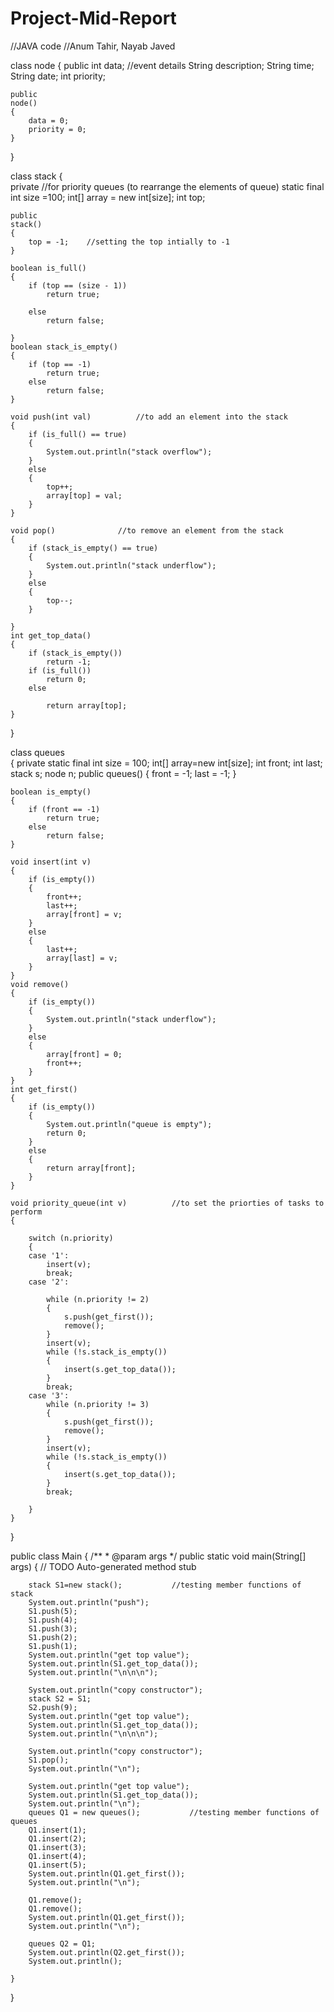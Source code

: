 # Project-Mid-Report
//JAVA code 
//Anum Tahir, Nayab Javed

class node {
	public
    int data;				//event details
    String description;
    String time;
    String date;
    int priority;
    
    public
    node()
    {
    	data = 0;
    	priority = 0;
    }
}

class stack {					
	private           //for priority queues (to rearrange the elements of queue)
	static final int size =100;
	int[] array = new int[size];
	int top;
	
	public
	stack()
	{
		top = -1;    //setting the top intially to -1
	}
	
	boolean is_full()
	{
		if (top == (size - 1))
			return true;

		else
			return false;

	}
	boolean stack_is_empty()
	{
		if (top == -1)
			return true;
		else
			return false;
	}
	
	void push(int val)			//to add an element into the stack
	{
		if (is_full() == true)
		{
			System.out.println("stack overflow");
		}
		else
		{
			top++;
			array[top] = val;
		}
	}
	
	void pop()				//to remove an element from the stack
	{
		if (stack_is_empty() == true)
		{
			System.out.println("stack underflow");
		}
		else
		{
			top--;
		}

	}
	int get_top_data()
	{
		if (stack_is_empty())
			return -1;
		if (is_full())
			return 0;
		else

			return array[top];
	}

}

class queues		
{
private
	static final int size = 100;
	int[] array=new int[size];
	int front;
	int last;
	stack s;
	node n;
public
	queues()
	{
		front = -1;
		last = -1;
	}

	boolean is_empty()
	{
		if (front == -1)
			return true;
		else
			return false;
	}

	void insert(int v)
	{
		if (is_empty())
		{
			front++;
			last++;
			array[front] = v;
		}
		else
		{
			last++;
			array[last] = v;
		}
	}
	void remove()
	{
		if (is_empty())
		{
			System.out.println("stack underflow");
		}
		else
		{
			array[front] = 0;
			front++;
		}
	}
	int get_first()
	{
		if (is_empty())
		{
			System.out.println("queue is empty");
			return 0;
		}
		else
		{
			return array[front];
		}
	}

	void priority_queue(int v)			//to set the priorties of tasks to perform
	{
		
		switch (n.priority)
		{
		case '1':
			insert(v);
			break;
		case '2':

			while (n.priority != 2)
			{
				s.push(get_first());
				remove();
			}
			insert(v);
			while (!s.stack_is_empty())
			{
				insert(s.get_top_data());
			}
			break;
		case '3':
			while (n.priority != 3)
			{
				s.push(get_first());
				remove();
			}
			insert(v);
			while (!s.stack_is_empty())
			{
				insert(s.get_top_data());
			}
			break;

		}
	}
}

public class Main {
	/**
	 * @param args
	 */
	public static void main(String[] args) {
		// TODO Auto-generated method stub
		
		stack S1=new stack();			//testing member functions of stack
		System.out.println("push");
		S1.push(5);
		S1.push(4);
		S1.push(3);
		S1.push(2);
		S1.push(1);
		System.out.println("get top value");
		System.out.println(S1.get_top_data());
		System.out.println("\n\n\n");

		System.out.println("copy constructor");
		stack S2 = S1;
		S2.push(9);
		System.out.println("get top value");
		System.out.println(S1.get_top_data());
		System.out.println("\n\n\n");

		System.out.println("copy constructor");
		S1.pop();
		System.out.println("\n");

		System.out.println("get top value");
		System.out.println(S1.get_top_data());
		System.out.println("\n");
		queues Q1 = new queues();			//testing member functions of queues
		Q1.insert(1);
		Q1.insert(2);
		Q1.insert(3);
		Q1.insert(4);
		Q1.insert(5);
		System.out.println(Q1.get_first());
		System.out.println("\n");

		Q1.remove();
		Q1.remove();
		System.out.println(Q1.get_first());
		System.out.println("\n");

		queues Q2 = Q1;
		System.out.println(Q2.get_first());
		System.out.println();
		
	}

}

   

